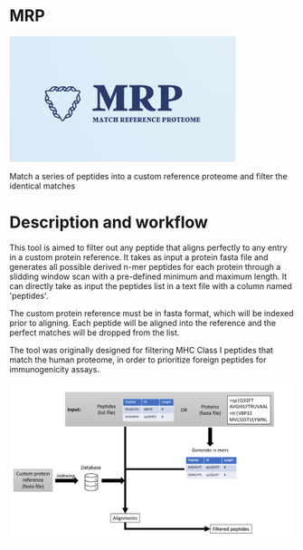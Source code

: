 # MRP

<img src="img/logo.png" width="400">

Match a series of peptides into a custom reference proteome and filter the identical matches

# Description and workflow

This tool is aimed to filter out any peptide that aligns perfectly to any entry in a custom protein reference. It takes as input a protein fasta file and generates all possible derived n-mer peptides for each protein through a slidding window scan with a pre-defined minimum and maximum length. It can directly take as input the peptides list in a text file with a column named 'peptides'. 

The custom protein reference must be in fasta format, which will be indexed prior to aligning. Each peptide will be aligned into the reference and the perfect matches will be dropped from the list. 

The tool was originally designed for filtering MHC Class I peptides that match the human proteome, in order to prioritize foreign peptides for immunogenicity assays. 

<img src="img/flow_diagram.png" width="800"> 

